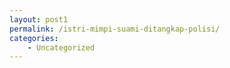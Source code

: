 ```yaml
---
layout: post1
permalink: /istri-mimpi-suami-ditangkap-polisi/
categories:
    - Uncategorized
---
```


